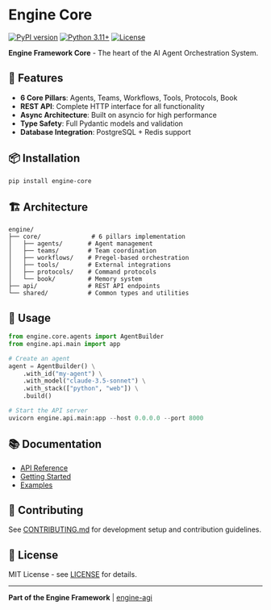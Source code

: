 # Engine Core

[![PyPI version](https://badge.fury.io/py/engine-core.svg)](https://pypi.org/project/engine-core/)
[![Python 3.11+](https://img.shields.io/badge/python-3.11+-blue.svg)](https://www.python.org/downloads/)
[![License](https://img.shields.io/badge/License-MIT-green.svg)](https://opensource.org/licenses/MIT)

**Engine Framework Core** - The heart of the AI Agent Orchestration System.

## 🚀 Features

- **6 Core Pillars**: Agents, Teams, Workflows, Tools, Protocols, Book
- **REST API**: Complete HTTP interface for all functionality
- **Async Architecture**: Built on asyncio for high performance
- **Type Safety**: Full Pydantic models and validation
- **Database Integration**: PostgreSQL + Redis support

## 📦 Installation

```bash
pip install engine-core
```

## 🏗️ Architecture

```
engine/
├── core/              # 6 pillars implementation
│   ├── agents/       # Agent management
│   ├── teams/        # Team coordination
│   ├── workflows/    # Pregel-based orchestration
│   ├── tools/        # External integrations
│   ├── protocols/    # Command protocols
│   └── book/         # Memory system
├── api/              # REST API endpoints
└── shared/           # Common types and utilities
```

## 🔧 Usage

```python
from engine.core.agents import AgentBuilder
from engine.api.main import app

# Create an agent
agent = AgentBuilder() \
    .with_id("my-agent") \
    .with_model("claude-3.5-sonnet") \
    .with_stack(["python", "web"]) \
    .build()

# Start the API server
uvicorn engine.api.main:app --host 0.0.0.0 --port 8000
```

## 📚 Documentation

- [API Reference](https://engine-agi.github.io/engine-core/)
- [Getting Started](https://engine-agi.github.io/engine-core/getting-started)
- [Examples](https://github.com/engine-agi/engine-examples)

## 🤝 Contributing

See [CONTRIBUTING.md](CONTRIBUTING.md) for development setup and contribution guidelines.

## 📄 License

MIT License - see [LICENSE](LICENSE) for details.

---

**Part of the Engine Framework** | [engine-agi](https://github.com/engine-agi)
